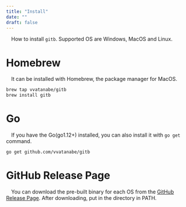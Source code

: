 ```yaml
---
title: "Install"
date: ""
draft: false
---
```


&emsp;How to install `gitb`. Supported OS are Windows, MacOS and Linux.

# Homebrew

&emsp;It can be installed with Homebrew, the package manager for MacOS.

```bash
brew tap vvatanabe/gitb
brew install gitb
```

# Go

&emsp;If you have the Go(go1.12+) installed, you can also install it with `go get` command.

``` bash
go get github.com/vvatanabe/gitb
```

# GitHub Release Page

&emsp;You can download the pre-built binary for each OS from the [GitHub Release Page](https://github.com/vvatanabe/gitb/releases). After downloading,  put in the directory in PATH.